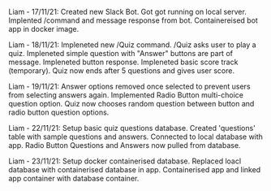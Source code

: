 Liam - 17/11/21:
Created new Slack Bot.
Got got running on local server.
Implented /command and message response from bot.
Containereised bot app in docker image.

Liam - 18/11/21:
Impleneted new /Quiz command.
/Quiz asks user to play a quiz.
Impleneted simple question with "Answer" buttons are part of message.
Impleneted button response.
Impleneted basic score track (temporary).
Quiz now ends after 5 questions and gives user score.

Liam - 19/11/21:
Answer options removed once selected to prevent users from selecting answers again.
Implemented Radio Button multi-choice question option.
Quiz now chooses random question between button and radio button question options.


Liam - 22/11/21:
Setup basic quiz questions database.
Created 'questions' table with sample questions and answers.
Connected to local database with app.
Radio Button Questions and Answers now pulled from database.

Liam - 23/11/21:
Setup docker containerised database.
Replaced loacl database with containerised database in app.
Containerised app and linked app container with database container.
